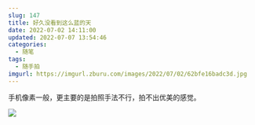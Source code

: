 ```yaml
---
slug: 147
title: 好久没看到这么蓝的天
date: 2022-07-02 14:11:00
updated: 2022-07-07 13:54:46
categories: 
  - 随笔
tags: 
  - 随手拍
imgurl: https://imgurl.zburu.com/images/2022/07/02/62bfe16badc3d.jpg
---
```



手机像素一般，更主要的是拍照手法不行，拍不出优美的感觉。

![](https://imgurl.zburu.com/images/2022/07/02/62bfe16badc3d.jpg)